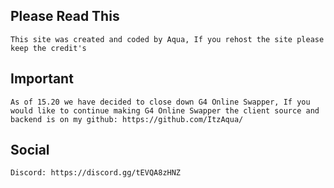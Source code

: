 ## Please Read This
```
This site was created and coded by Aqua, If you rehost the site please keep the credit's
```

## Important
```
As of 15.20 we have decided to close down G4 Online Swapper, If you would like to continue making G4 Online Swapper the client source and backend is on my github: https://github.com/ItzAqua/
```

## Social
```
Discord: https://discord.gg/tEVQA8zHNZ
```